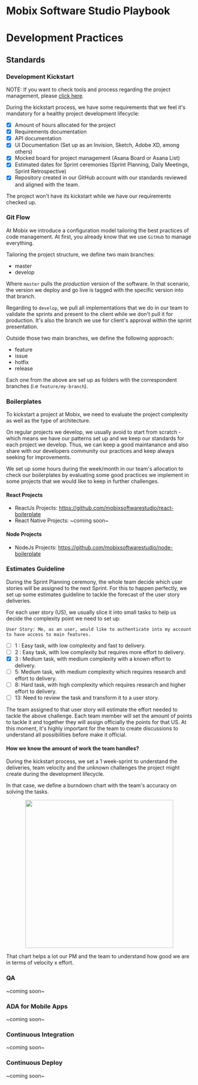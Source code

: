# Mobix Software Studio Playbook

# Development Practices

## Standards

### Development Kickstart

NOTE: If you want to check tools and process regarding the project management, please [click here](../6%20-%20Project%20Management).

During the kickstart process, we have some requirements that we feel it's mandatory for a healthy project development lifecycle: 

- [x] Amount of hours allocated for the project
- [x] Requirements documentation
- [x] API documentation
- [x] UI Documentation (Set up as an Invision, Sketch, Adobe XD, among others)
- [x] Mocked board for project management (Asana Board or Asana List)
- [x] Estimated dates for Sprint ceremonies (Sprint Planning, Daily Meetings, Sprint Retrospective)
- [x] Repository created in our GitHub account with our standards reviewed and aligned with the team.

The project won't have its kickstart while we have our requirements checked up.

### Git Flow

At Mobix we introduce a configuration model tailoring the best practices of code management. At first, you already know that we use `GitHub` to manage everything. 

Tailoring the project structure, we define two main branches: 

- master
- develop

Where `master` pulls the *production* version of the software. In that scenario, the version we deploy and go live is tagged with the specific version into that branch.

Regarding to `develop`, we pull all implementations that we do in our team to validate the sprints and present to the client while we don't pull it for production. It's also the branch we use for client's approval within the sprint presentation.

Outside those two main branches, we define the following approach: 

- feature
- issue
- hotfix
- release

Each one from the above are set up as folders with the correspondent branches (i.e `feature/my-branch`).

### Boilerplates

To kickstart a project at Mobix, we need to evaluate the project complexity as well as the type of architecture. 

On regular projects we develop, we usually avoid to start from scratch - which means we have our patterns set up and we keep our standards for each project we develop. Thus, we can keep a good maintanance and also share with our developers community our practices and keep always seeking for improvements.

We set up some hours during the week/month in our team's allocation to check our boilerplates by evaluating some good practices we implement in some projects that we would like to keep in further challenges.

#### React Projects

- ReactJs Projects: https://github.com/mobixsoftwarestudio/react-boilerplate
- React Native Projects: ~coming soon~

#### Node Projects

- NodeJs Projects: https://github.com/mobixsoftwarestudio/node-boilerplate

### Estimates Guideline

During the Sprint Planning ceremony, the whole team decide which user stories will be assigned to the next Sprint. For this to happen perfectly, we set up some estimates guideline to tackle the forecast of the user story deliveries.

For each user story (US), we usually slice it into small tasks to help us decide the complexity point we need to set up:

`User Story: Me, as an user, would like to authenticate into my account to have access to main features.`
- [ ] 1 : Easy task, with low complexity and fast to delivery.
- [ ] 2 : Easy task, with low complexity but requires more effort to delivery.
- [x] 3 : Medium task, with medium complexity with a known effort to delivery.
- [ ] 5: Medium task, with medium complexity which requires research and effort to delivery.
- [ ] 8: Hard task, with high complexity which requires research and higher effort to delivery.
- [ ] 13: Need to review the task and transform it to a user story.

The team assigned to that user story will estimate the effort needed to tackle the above challenge. Each team member will set the amount of points to tackle it and together they will assign officially the points for that US. At this moment, it's highly important for the team to create discussions to understand all possibilities before make it official.

#### How we know the amount of work the team handles?

During the kickstart process, we set a 1 week-sprint to understand the deliveries, team velocity and the unknown challenges the project might create during the development lifecycle. 

In that case, we define a burndown chart with the team's accuracy on solving the tasks.

<p align="center">
  <img src="https://www.visual-paradigm.com/servlet/editor-content/scrum/scrum-burndown-chart/sites/7/2018/11/burndown-chart-and-emotion.png" height="400">
</p>

That chart helps a lot our PM and the team to understand how good we are in terms of velocity x effort.

### QA

~coming soon~

### ADA for Mobile Apps

~coming soon~

### Continuous Integration

~coming soon~

### Continuous Deploy

~coming soon~
